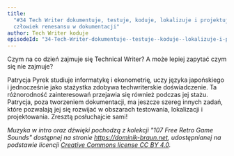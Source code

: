 ```yaml
---
title:
  "#34 Tech Writer dokumentuje, testuje, koduje, lokalizuje i projektuje, czyli
  człowiek renesansu w dokumentacji"
author: Tech Writer koduje
episodeId: "34-Tech-Writer-dokumentuje--testuje--koduje--lokalizuje-i-projektuje--czyli-czowiek-renesansu-w-dokumentacji-e16q3at"
---
```


Czym na co dzień zajmuje się Technical Writer? A może lepiej zapytać czym się
nie zajmuje?

Patrycja Pyrek studiuje informatykę i ekonometrię, uczy języka japońskiego i
jednocześnie jako stażystka zdobywa techwriterskie doświadczenie. Ta
różnorodność zainteresowań przejawia się również podczas jej stażu. Patrycja,
poza tworzeniem dokumentacji, ma jeszcze szereg innych zadań, które pozwalają
jej się rozwijać w obszarach testowania, lokalizacji i projektowania. Zresztą
posłuchajcie sami!

_Muzyka w intro oraz dźwięki pochodzą z kolekcji "107 Free Retro Game Sounds"
dostępnej na stronie <https://dominik-braun.net>, udostępnianej na podstawie
licencji
[Creative Commons license CC BY 4.0](https://creativecommons.org/licenses/by/4.0/)._

